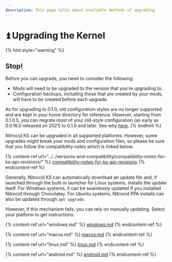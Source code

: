 ```yaml
---
description: This page talks about available methods of upgrading
---
```


# ⏫ Upgrading the Kernel

{% hint style="warning" %}
## Stop!

Before you can upgrade, you need to consider the following:

* Mods will need to be upgraded to the version that you're upgrading to.
* Configuration backups, including those that are created by your mods, will have to be created before each upgrade.

As for upgrading to 0.1.0, old configuration styles are no longer supported and are kept in your home directory for reference. However, starting from 0.1.0.5, you can migrate most of your old-style configuration (as early as 0.0.16.0 released on 2021) to 0.1.0 and later. See why [here](../../versions-and-compatibility/compatibility-notes-for-ks-api-revisions/upgrading-to-api-v3.0-series/from-0.1.0-beta-2-to-0.1.0-beta-3.md).
{% endhint %}

Nitrocid KS can be upgraded in all supported platforms. However, some upgrades might break your mods and configuration files, so please be sure that you follow the compatibility notes which is linked below.

{% content-ref url="../../versions-and-compatibility/compatibility-notes-for-ks-api-revisions/" %}
[compatibility-notes-for-ks-api-revisions](../../versions-and-compatibility/compatibility-notes-for-ks-api-revisions/)
{% endcontent-ref %}

Generally, Nitrocid KS can automatically download an update file and, if launched through the built-in launcher for Linux systems, installs the update itself. For Windows systems, it can be seamlessly updated if you installed Nitrocid through Chocolatey. For Ubuntu systems, Nitrocid PPA installs can also be updated through `apt upgrade`.

However, if this mechanism fails, you can rely on manually updating. Select your platform to get instructions.

{% content-ref url="windows.md" %}
[windows.md](windows.md)
{% endcontent-ref %}

{% content-ref url="macos.md" %}
[macos.md](macos.md)
{% endcontent-ref %}

{% content-ref url="linux.md" %}
[linux.md](linux.md)
{% endcontent-ref %}

{% content-ref url="android.md" %}
[android.md](android.md)
{% endcontent-ref %}
